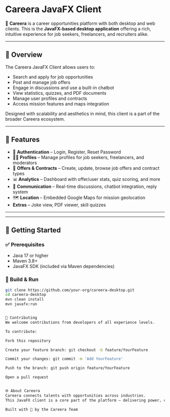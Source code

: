 # Careera JavaFX Client

🌟 **Careera** is a career opportunities platform with both desktop and web clients. This is the **JavaFX-based desktop application** offering a rich, intuitive experience for job seekers, freelancers, and recruiters alike.

---

## 📌 Overview

The Careera JavaFX Client allows users to:
- Search and apply for job opportunities  
- Post and manage job offers  
- Engage in discussions and use a built-in chatbot  
- View statistics, quizzes, and PDF documents  
- Manage user profiles and contracts  
- Access mission features and maps integration  

Designed with scalability and aesthetics in mind, this client is a part of the broader Careera ecosystem.

---

## 🧩 Features

- 🔐 **Authentication** – Login, Register, Reset Password  
- 🧑‍💼 **Profiles** – Manage profiles for job seekers, freelancers, and moderators  
- 📄 **Offers & Contracts** – Create, update, browse job offers and contract types  
- 📊 **Analytics** – Dashboard with offer/user stats, quiz scoring, and more  
- 💬 **Communication** – Real-time discussions, chatbot integration, reply system  
- 🗺 **Location** – Embedded Google Maps for mission geolocation  
-   **Extras** – Joke view, PDF viewer, skill quizzes  

---


---

## 🚀 Getting Started

### ✅ Prerequisites
- Java 17 or higher  
- Maven 3.8+  
- JavaFX SDK (included via Maven dependencies)

### 🔧 Build & Run
```bash
git clone https://github.com/your-org/careera-desktop.git
cd careera-desktop
mvn clean install
mvn javafx:run


🤝 Contributing
We welcome contributions from developers of all experience levels.

To contribute:

Fork this repository

Create your feature branch: git checkout -b feature/YourFeature

Commit your changes: git commit -m 'Add YourFeature'

Push to the branch: git push origin feature/YourFeature

Open a pull request


🌐 About Careera
Careera connects talents with opportunities across industries.
This JavaFX client is a core part of the platform — delivering power, clarity, and possibility through desktop design.

Built with 💙 by the Careera Team
